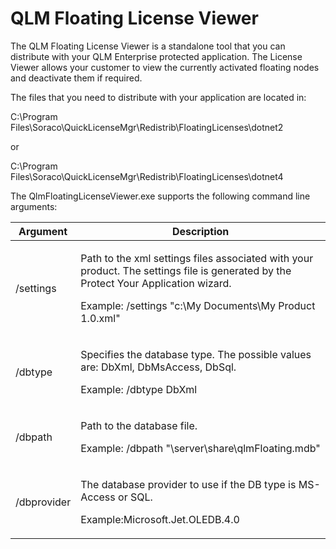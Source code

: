 # QLM Floating License Viewer

The QLM Floating License Viewer is a standalone tool that you can distribute with your QLM Enterprise protected application. The License Viewer allows your customer to view the currently activated floating nodes and deactivate them if required.

The files that you need to distribute with your application are located in:

C:\Program Files\Soraco\QuickLicenseMgr\Redistrib\FloatingLicenses\dotnet2

or&#x20;

C:\Program Files\Soraco\QuickLicenseMgr\Redistrib\FloatingLicenses\dotnet4

&#x20;

The QlmFloatingLicenseViewer.exe supports the following command line arguments:

| **Argument** | **Description**                                                                                                                                                                                          |
| ------------ | -------------------------------------------------------------------------------------------------------------------------------------------------------------------------------------------------------- |
| /settings    | <p>Path to the xml settings files associated with your product. The settings file is generated by the Protect Your Application wizard.</p><p>Example: /settings "c:\My Documents\My Product 1.0.xml"</p> |
| /dbtype      | <p>Specifies the database type. The possible values are: DbXml, DbMsAccess, DbSql.</p><p>Example: /dbtype DbXml</p>                                                                                      |
| /dbpath      | <p>Path to the database file.</p><p>Example: /dbpath "\\server\share\qlmFloating.mdb"</p>                                                                                                                |
| /dbprovider  | <p>The database provider to use if the DB type is MS-Access or SQL.</p><p>Example:Microsoft.Jet.OLEDB.4.0</p>                                                                                            |

